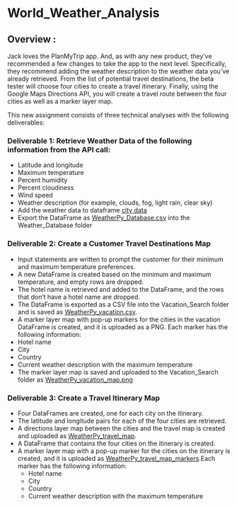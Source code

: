 # World_Weather_Analysis

## Overview  :
Jack loves the PlanMyTrip app. And, as with any new product, they’ve recommended a few changes to take the app to the next level. Specifically, they recommend adding the weather description to the weather data you’ve already retrieved.  From the list of potential travel destinations, the beta tester will choose four cities to create a travel itinerary. Finally, using the Google Maps Directions API, you will create a travel route between the four cities as well as a marker layer map.

This new assignment consists of three technical analyses with the following deliverables:
### Deliverable 1: Retrieve Weather Data of the following information from the API call:

* Latitude and longitude
* Maximum temperature
* Percent humidity
* Percent cloudiness
* Wind speed
* Weather description (for example, clouds, fog, light rain, clear sky)
* Add the weather data to dataframe [city data](https://github.com/raajasrini/World_Weather_Analysis/blob/main/Weather_Database/city_data.png)
* Export the DataFrame as [WeatherPy_Database.csv](https://github.com/raajasrini/World_Weather_Analysis/blob/main/Weather_Database/WeatherPy_Database.csv) into the Weather_Database folder

### Deliverable 2: Create a Customer Travel Destinations Map
* Input statements are written to prompt the customer for their minimum and maximum temperature preferences.
* A new DataFrame is created based on the minimum and maximum temperature, and empty rows are dropped.
* The hotel name is retrieved and added to the DataFrame, and the rows that don’t have a hotel name are dropped.
* The DataFrame is exported as a CSV file into the Vacation_Search folder and is saved as [WeatherPy_vacation.csv](https://github.com/raajasrini/World_Weather_Analysis/blob/main/Vacation_Search/WeatherPy_vacation.csv).
* A marker layer map with pop-up markers for the cities in the vacation DataFrame is created, and it is uploaded as a PNG. Each marker has the following information:
 * Hotel name
 * City
 * Country
 * Current weather description with the maximum temperature
* The marker layer map is saved and uploaded to the Vacation_Search folder as [WeatherPy_vacation_map.png](https://github.com/raajasrini/World_Weather_Analysis/blob/main/Vacation_Search/WeatherPy_vacation_map.png)

### Deliverable 3: Create a Travel Itinerary Map
* Four DataFrames are created, one for each city on the itinerary.
* The latitude and longitude pairs for each of the four cities are retrieved.
* A directions layer map between the cities and the travel map is created and uploaded as [WeatherPy_travel_map](https://github.com/raajasrini/World_Weather_Analysis/blob/main/Vacation_Itinerary/WeatherPy_travel_map.png%20.png).
* A DataFrame that contains the four cities on the itinerary is created.
* A marker layer map with a pop-up marker for the cities on the itinerary is created, and it is uploaded as [WeatherPy_travel_map_markers](https://github.com/raajasrini/World_Weather_Analysis/blob/main/Vacation_Itinerary/WeatherPy_travel_map_markers.png).Each marker has the following information:
   * Hotel name
   * City
   * Country
   * Current weather description with the maximum temperature
